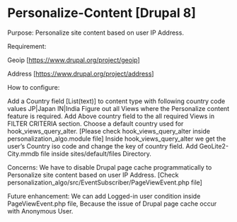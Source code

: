 # Personalize-Content [Drupal 8]

Purpose: Personalize site content based on user IP Address.

Requirement:

 
Geoip [https://www.drupal.org/project/geoip]

Address [https://www.drupal.org/project/address]

How to configure:

Add a Country field [List(text)] to content type with following country code values
JP|Japan
IN|India
Figure out all Views where the Personalize content feature is required.
Add Above country field to the all required Views in FILTER CRITERIA section.
Choose a default country used for hook_views_query_alter. [Please check hook_views_query_alter inside personalization_algo.module file]
Inside hook_views_query_alter we get the user’s Country iso code and change the key of country field.
Add GeoLite2-City.mmdb file inside sites/default/files Directory. 

Concerns: We have to disable Drupal page cache programmatically to Personalize site content based on user IP Address.
[Check personalization_algo/src/EventSubscriber/PageViewEvent.php file]

Future enhancement: We can add Logged-in user condition inside PageViewEvent.php file, Because the issue of Drupal page cache occur with Anonymous User. 
